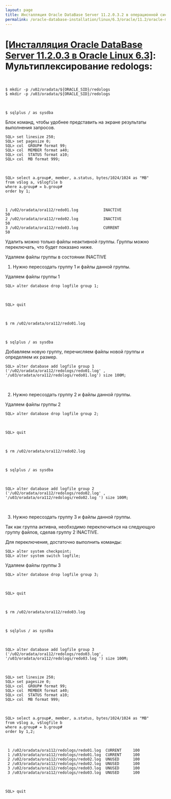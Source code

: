 ```yaml
---
layout: page
title: Инсталляция Oracle DataBase Server 11.2.0.3.2 в операционной системе Oracle Linux 6.3 x86_64
permalink: /oracle-database-installation/linux/6.3/oracle/11.2/oracle-multiplex-redologs/
---
```


# <a href="/oracle-database-installation/linux/6.3/oracle/11.2/">[Инсталляция Oracle DataBase Server 11.2.0.3 в Oracle Linux 6.3]</a>: Мультиплексирование redologs:


<br/>

	$ mkdir -p /u02/oradata/${ORACLE_SID}/redologs
	$ mkdir -p /u03/oradata/${ORACLE_SID}/redologs


<br/>


	$ sqlplus / as sysdba


Блок команд, чтобы удобнее представить на экране результаты выполнения запросов.


	SQL> set linesize 250;
	SQL> set pagesize 0;
	SQL> col  GROUP# format 99;
	SQL> col  MEMBER format a40;
	SQL> col  STATUS format a10;
	SQL> col  MB format 999;

<br/>


	SQL> select a.group#, member, a.status, bytes/1024/1024 as "MB"
	from v$log a, v$logfile b
	where a.group# = b.group#
	order by 1;

<br/>

	1 /u02/oradata/ora112/redo01.log           INACTIVE                         50
	2 /u02/oradata/ora112/redo02.log           INACTIVE                         50
	3 /u02/oradata/ora112/redo03.log           CURRENT                         50


Удалить можно только файлы неактивной группы. Группы можно переключать, что будет показано ниже.  

Удаляем файлы группы в состоянии INACTIVE


1) Нужно пересоздать группу 1 и файлы данной группы.

Удаляем файлы группы 1

	SQL> alter database drop logfile group 1;

<br/>

	SQL> quit



<br/>

	$ rm /u02/oradata/ora112/redo01.log

<br/>

	$ sqlplus / as sysdba


Добавляем новую группу, перечисляем файлы новой группы и определяем их размер.


	SQL> alter database add logfile group 1 ('/u02/oradata/ora112/redologs/redo01.log' , '/u03/oradata/ora112/redologs/redo01.log') size 100M;

<br/>

2) Нужно пересоздать группу 2 и файлы данной группы.

Удаляем файлы группы 2


	SQL> alter database drop logfile group 2;

<br/>

	SQL> quit

<br/>

	$ rm /u02/oradata/ora112/redo02.log

<br/>

	$ sqlplus / as sysdba


<br/>

	SQL> alter database add logfile group 2 ('/u02/oradata/ora112/redologs/redo02.log' , '/u03/oradata/ora112/redologs/redo02.log ') size 100M;


<br/>

3) Нужно пересоздать группу 3 и файлы данной группы.

Так как группа активна, необходимо переключиться на следующую группу файлов, сделав группу 2 INACTIVE.


Для переключения, достаточно выполнить команды:


	SQL> alter system checkpoint;
	SQL> alter system switch logfile;


Удаляем файлы группы 3


	SQL> alter database drop logfile group 3;

<br/>

	SQL> quit

<br/>

	$ rm /u02/oradata/ora112/redo03.log


<br/>

	$ sqlplus / as sysdba


<br/>

	SQL> alter database add logfile group 3 ('/u02/oradata/ora112/redologs/redo03.log', '/u03/oradata/ora112/redologs/redo03.log ') size 100M;

<br/>

	SQL> set linesize 250;
	SQL> set pagesize 0;
	SQL> col  GROUP# format 99;
	SQL> col  MEMBER format a40;
	SQL> col  STATUS format a10;
	SQL> col  MB format 999;

<br/>

	SQL> select a.group#, member, a.status, bytes/1024/1024 as "MB"
	from v$log a, v$logfile b
	where a.group# = b.group#
	order by 1,2;

<br/>

     1 /u02/oradata/ora112/redologs/redo01.log  CURRENT     100
     1 /u03/oradata/ora112/redologs/redo01.log  CURRENT     100
     2 /u02/oradata/ora112/redologs/redo02.log  UNUSED      100
     2 /u03/oradata/ora112/redologs/redo02.log  UNUSED      100
     3 /u02/oradata/ora112/redologs/redo03.log  UNUSED      100
     3 /u03/oradata/ora112/redologs/redo03.log  UNUSED      100

<br/>

	SQL> quit
